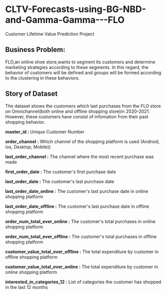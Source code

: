 # CLTV-Forecasts-using-BG-NBD-and-Gamma-Gamma---FLO
Customer Lifetime Value Prediction Project

## Business Problem:
FLO,an online shoe store,wants to segment its customers and determine marketing strategies according to these segments. In this regard, the behavior of customers will be defined and groups will be formed according to the clustering in these behaviors.

## Story of Dataset
The dataset shows the customers which last purchases from the FLO store on Omnichannel(both online and offline shopping store)in 2020-2021. However, these customers have consist of infomation from their past shopping behavior.

**master_id :** Unique Customer Number

**order_channel :** Which channel of the shopping platform is used (Android, ios, Desktop, Mobile))

**last_order_channel :** The channel where the most recent purchase was made

**first_order_date :** The customer's first purchase date

**last_order_date :** The customer's last purchase date

**last_order_date_online :** The customer's last purchase date in online shopping platform

**last_order_date_offline :** The customer's last purchase date in offline shopping platform

**order_num_total_ever_online :** The customer's total purchases in online shopping platform

**order_num_total_ever_offline :** The customer's total purchases in offline shopping platform

**customer_value_total_ever_offline :** The total expenditure by customer in offline shopping platform

**customer_value_total_ever_online :** The total expenditure by customer in online shopping platform

**interested_in_categories_12 :** List of categories the customer has shopped in the last 12 months



